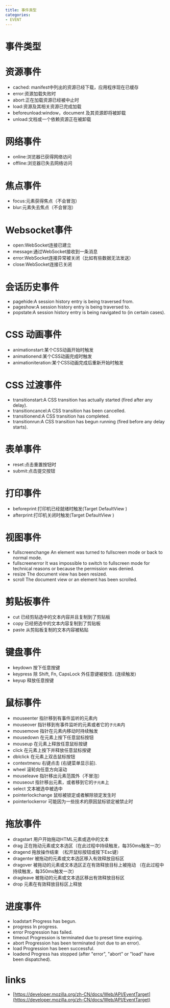 ```yaml
---
title: 事件类型
categories: 
- EVENT
---
```


# 事件类型


# 资源事件
- cached: manifest中列出的资源已经下载，应用程序现在已缓存
- error:资源加载失败时
- abort:正在加载资源已经被中止时
- load:资源及其相关资源已完成加载
- beforeunload:window，document 及其资源即将被卸载
- unload:文档或一个依赖资源正在被卸载
# 网络事件
- online:浏览器已获得网络访问
- offline:浏览器已失去网络访问
# 焦点事件
- focus:元素获得焦点（不会冒泡）
- blur:元素失去焦点（不会冒泡）
# Websocket事件
- open:WebSocket连接已建立
- message:通过WebSocket接收到一条消息
- error:WebSocket连接异常被关闭（比如有些数据无法发送）
- close:WebSocket连接已关闭
# 会话历史事件
- pagehide:A session history entry is being traversed from.
- pageshow:A session history entry is being traversed to.
- popstate:A session history entry is being navigated to (in certain cases).
# CSS 动画事件
- animationstart:某个CSS动画开始时触发
- animationend:某个CSS动画完成时触发
- animationiteration:某个CSS动画完成后重新开始时触发
# CSS 过渡事件
- transitionstart:A CSS transition has actually started (fired after any delay).
- transitioncancel:A CSS transition has been cancelled.
- transitionend:A CSS transition has completed.
- transitionrun:A CSS transition has begun running (fired before any delay starts).
# 表单事件
- reset:点击重置按钮时
- submit:点击提交按钮

# 打印事件
- beforeprint:打印机已经就绪时触发(Target DefaultView )
- afterprint:打印机关闭时触发(Target DefaultView )

# 视图事件

- fullscreenchange	An element was turned to fullscreen mode or back to normal mode.
- fullscreenerror	It was impossible to switch to fullscreen mode for technical reasons or because the permission was denied.
- resize	The document view has been resized.
- scroll	The document view or an element has been scrolled.

# 剪贴板事件
- cut	已经剪贴选中的文本内容并且复制到了剪贴板
- copy	已经把选中的文本内容复制到了剪贴板
- paste	从剪贴板复制的文本内容被粘贴
# 键盘事件
- keydown	按下任意按键
- keypress	除 Shift, Fn, CapsLock 外任意键被按住. (连续触发)
- keyup	释放任意按键
# 鼠标事件
- mouseenter	指针移到有事件监听的元素内
- mouseover	指针移到有事件监听的元素或者它的`子元素`内
- mousemove	指针在元素内移动时持续触发
- mousedown	在元素上按下任意鼠标按钮
- mouseup	在元素上释放任意鼠标按键
- click	在元素上按下并释放任意鼠标按键
- dblclick	在元素上双击鼠标按钮
- contextmenu	右键点击 (右键菜单显示前).
- wheel	滚轮向任意方向滚动
- mouseleave	指针移出元素范围外（不冒泡）
- mouseout	指针移出元素，或者移到它的`子元素`上
- select	文本被选中被选中
- pointerlockchange	鼠标被锁定或者解除锁定发生时
- pointerlockerror	可能因为一些技术的原因鼠标锁定被禁止时
# 拖放事件
- dragstart	用户开始拖动HTML元素或选中的文本
- drag	正在拖动元素或文本选区（在此过程中持续触发，每350ms触发一次）
- dragend	拖放操作结束 （松开鼠标按钮或按下Esc键）
- dragenter	被拖动的元素或文本选区移入有效释放目标区
- dragover	被拖动的元素或文本选区正在有效释放目标上被拖动 （在此过程中持续触发，每350ms触发一次）
- dragleave	被拖动的元素或文本选区移出有效释放目标区
- drop	元素在有效释放目标区上释放
# 进度事件
- loadstart	Progress has begun.
- progress	In progress.
- error	Progression has failed.
- timeout	Progression is terminated due to preset time expiring.
- abort	Progression has been terminated (not due to an error).
- load	Progression has been successful.
- loadend	Progress has stopped (after "error", "abort" or "load" have been dispatched).



# links
- [https://developer.mozilla.org/zh-CN/docs/Web/API/EventTarget](https://developer.mozilla.org/zh-CN/docs/Web/API/EventTarget)